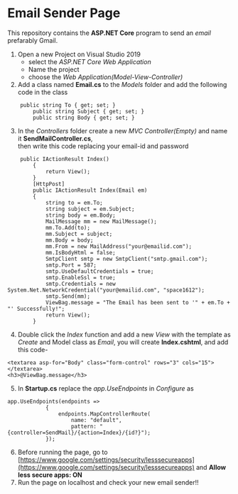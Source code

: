 # Email Sender Page
This repository contains the **ASP.NET Core** program to send an *email* prefarably Gmail.  
1. Open a new Project on Visual Studio 2019  
	- select the *ASP.NET Core Web Application*  
	- Name the project  
	- choose the *Web Application(Model-View-Controller)*  
2. Add a class named **Email.cs** to the *Models* folder and add the following code in the class  
```     
	public string To { get; set; }
        public string Subject { get; set; }
        public string Body { get; set; }
```  
3. In the *Controllers* folder create a new *MVC Controller(Empty)* and name it **SendMailController.cs**,  
	then write this code replacing your email-id and password
```
	public IActionResult Index()
        {
            return View();
        }
        [HttpPost]
        public IActionResult Index(Email em)
        {
            string to = em.To;
            string subject = em.Subject;
            string body = em.Body;
            MailMessage mm = new MailMessage();
            mm.To.Add(to);
            mm.Subject = subject;
            mm.Body = body;
            mm.From = new MailAddress("your@emailid.com");
            mm.IsBodyHtml = false;
            SmtpClient smtp = new SmtpClient("smtp.gmail.com");
            smtp.Port = 587;
            smtp.UseDefaultCredentials = true;
            smtp.EnableSsl = true;
            smtp.Credentials = new System.Net.NetworkCredential("your@emailid.com", "space1612");
            smtp.Send(mm);
            ViewBag.message = "The Email has been sent to '" + em.To + "' Successfully!";
            return View();
        }
```  
4. Double click the *Index* function and add a new *View* with the template as *Create* and Model class as *Email*, you will create **Index.cshtml**, and add this code- 
```
<textarea asp-for="Body" class="form-control" rows="3" cols="15"></textarea>
<h3>@ViewBag.message</h3>
```  
5. In **Startup.cs** replace the *app.UseEndpoints* in *Configure* as
```
app.UseEndpoints(endpoints =>
            {
                endpoints.MapControllerRoute(
                    name: "default",
                    pattern: "{controller=SendMail}/{action=Index}/{id?}");
            });
```  
6. Before running the page, go to [https://www.google.com/settings/security/lesssecureapps](https://www.google.com/settings/security/lesssecureapps) and **Allow less secure apps: ON**  
7. Run the page on localhost and check your new email sender!!
